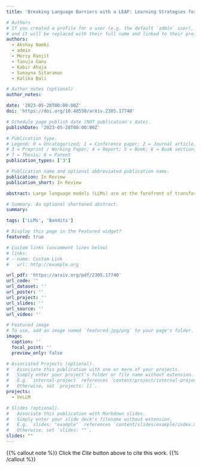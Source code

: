 ```yaml
---
title: 'Breaking Language Barriers with a LEAP: Learning Strategies for Polyglot LLMs'

# Authors
# If you created a profile for a user (e.g. the default `admin` user), write the username (folder name) here
# and it will be replaced with their full name and linked to their profile.
authors:
  - Akshay Nambi
  - admin
  - Mercy Ranjit
  - Tanuja Ganu
  - Kabir Ahuja
  - Sunayna Sitaraman
  - Kalika Bali

# Author notes (optional)
author_notes:

date: '2023-05-28T00:00:00Z'
doi: 'https://doi.org/10.48550/arXiv.2305.17740'

# Schedule page publish date (NOT publication's date).
publishDate: '2023-05-28T00:00:00Z'

# Publication type.
# Legend: 0 = Uncategorized; 1 = Conference paper; 2 = Journal article;
# 3 = Preprint / Working Paper; 4 = Report; 5 = Book; 6 = Book section;
# 7 = Thesis; 8 = Patent
publication_types: ['3']

# Publication name and optional abbreviated publication name.
publication: In Review
publication_short: In Review

abstract: Large language models (LLMs) are at the forefront of transforming numerous domains globally. However, their inclusivity and effectiveness remain limited for non-Latin scripts and low-resource languages. This paper tackles the imperative challenge of enhancing the multilingual performance of LLMs, specifically focusing on Generative models. Through systematic investigation and evaluation of diverse languages using popular question-answering (QA) datasets, we present novel techniques that unlock the true potential of LLMs in a polyglot landscape. Our approach encompasses three key strategies that yield remarkable improvements in multilingual proficiency. First, by meticulously optimizing prompts tailored for polyglot LLMs, we unlock their latent capabilities, resulting in substantial performance boosts across languages. Second, we introduce a new hybrid approach that synergizes GPT generation with multilingual embeddings and achieves significant multilingual performance improvement on critical tasks like QA and retrieval. Finally, to further propel the performance of polyglot LLMs, we introduce a novel learning algorithm that dynamically selects the optimal prompt strategy, LLM model, and embeddings per query. This dynamic adaptation maximizes the efficacy of LLMs across languages, outperforming best static and random strategies. Our results show substantial advancements in multilingual understanding and generation across a diverse range of languages. 

# Summary. An optional shortened abstract.
summary: 

tags: ['LLMs', 'Bandits']

# Display this page in the Featured widget?
featured: true

# Custom links (uncomment lines below)
# links:
# - name: Custom Link
#   url: http://example.org

url_pdf: 'https://arxiv.org/pdf/2305.17740'
url_code: ''
url_dataset: ''
url_poster: ''
url_project: ''
url_slides: ''
url_source: ''
url_video: ''

# Featured image
# To use, add an image named `featured.jpg/png` to your page's folder.
image:
  caption: ''
  focal_point: ''
  preview_only: false

# Associated Projects (optional).
#   Associate this publication with one or more of your projects.
#   Simply enter your project's folder or file name without extension.
#   E.g. `internal-project` references `content/project/internal-project/index.md`.
#   Otherwise, set `projects: []`.
projects:
  - VeLLM

# Slides (optional).
#   Associate this publication with Markdown slides.
#   Simply enter your slide deck's filename without extension.
#   E.g. `slides: "example"` references `content/slides/example/index.md`.
#   Otherwise, set `slides: ""`.
slides: ""
---
```


{{% callout note %}}
Click the _Cite_ button above to cite this work.
{{% /callout %}}

<!-- {{% callout note %}}
Create your slides in Markdown - click the _Slides_ button to check out the example.
{{% /callout %}} -->

<!-- Supplementary notes can be added here, including [code, math, and images](https://wowchemy.com/docs/writing-markdown-latex/). -->
